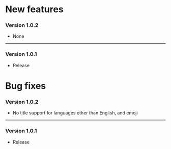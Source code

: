 # New features #

### Version 1.0.2 ###
* None
***
### Version 1.0.1 ###
* Release



# Bug fixes #

### Version 1.0.2 ###

* No title support for languages other than English, and emoji
***
### Version 1.0.1 ###
* Release